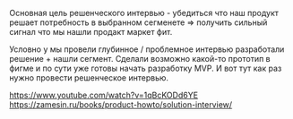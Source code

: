 Основная цель решенческого интервью - убедиться что наш продукт решает потребность в выбранном сегменете => получить сильный сигнал что мы нашли продакт маркет фит. 

Условно у мы провели глубинное / проблемное интервью разработали решение + нашли сегмент. Сделали возможно какой-то прототип в фигме и по сути уже готовы начать разработку MVP. И вот тут как раз нужно провести решенческое интервью. 

https://www.youtube.com/watch?v=1qBcKODd6YE
https://zamesin.ru/books/product-howto/solution-interview/